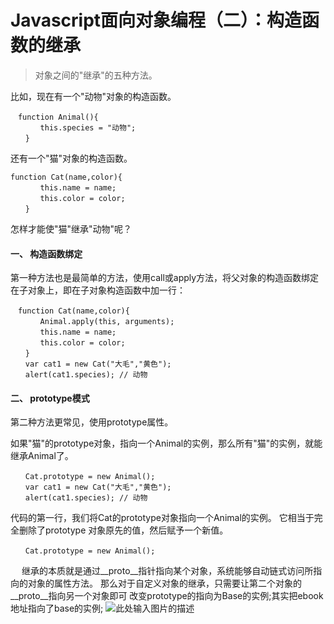 # Javascript面向对象编程（二）：构造函数的继承

> 对象之间的"继承"的五种方法。

比如，现在有一个"动物"对象的构造函数。
```
　function Animal(){
　　　　this.species = "动物";
　　}
```
还有一个"猫"对象的构造函数。
```
function Cat(name,color){
　　　　this.name = name;
　　　　this.color = color;
　　}
```
怎样才能使"猫"继承"动物"呢？

#### 一、 构造函数绑定

第一种方法也是最简单的方法，使用call或apply方法，将父对象的构造函数绑定在子对象上，即在子对象构造函数中加一行：
```
　function Cat(name,color){
　　　　Animal.apply(this, arguments);
　　　　this.name = name;
　　　　this.color = color;
　　}
　　var cat1 = new Cat("大毛","黄色");
　　alert(cat1.species); // 动物
```
#### 二、 prototype模式

第二种方法更常见，使用prototype属性。

如果"猫"的prototype对象，指向一个Animal的实例，那么所有"猫"的实例，就能继承Animal了。

```
　　Cat.prototype = new Animal();
　　var cat1 = new Cat("大毛","黄色");
　　alert(cat1.species); // 动物
```
代码的第一行，我们将Cat的prototype对象指向一个Animal的实例。
它相当于完全删除了prototype 对象原先的值，然后赋予一个新值。
```
　　Cat.prototype = new Animal();
```
　
继承的本质就是通过__proto__指针指向某个对象，系统能够自动链式访问所指向的对象的属性方法。
那么对于自定义对象的继承，只需要让第二个对象的__proto__指向另一个对象即可
改变prototype的指向为Base的实例;其实把ebook地址指向了base的实例;
![此处输入图片的描述][1]


  [1]: https://ooo.0o0.ooo/2017/06/14/594028d745993.png